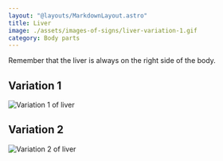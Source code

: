 ```yaml
---
layout: "@layouts/MarkdownLayout.astro"
title: Liver
image: ./assets/images-of-signs/liver-variation-1.gif
category: Body parts
---
```


Remember that the liver is always on the right side of the body.

## Variation 1

![Variation 1 of liver](@signs/liver-variation-1.gif)

## Variation 2

![Variation 2 of liver](@signs/liver-variation-2.gif)
